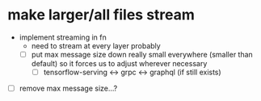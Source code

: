 # make larger/all files stream

- implement streaming in fn
    - need to stream at every layer probably
    - [ ]  put max message size down really small everywhere (smaller than default) so it forces us to adjust wherever necessary
        - [ ]  tensorflow-serving ↔  grpc ↔  graphql (if still exists)
- [ ]  remove max message size...?
